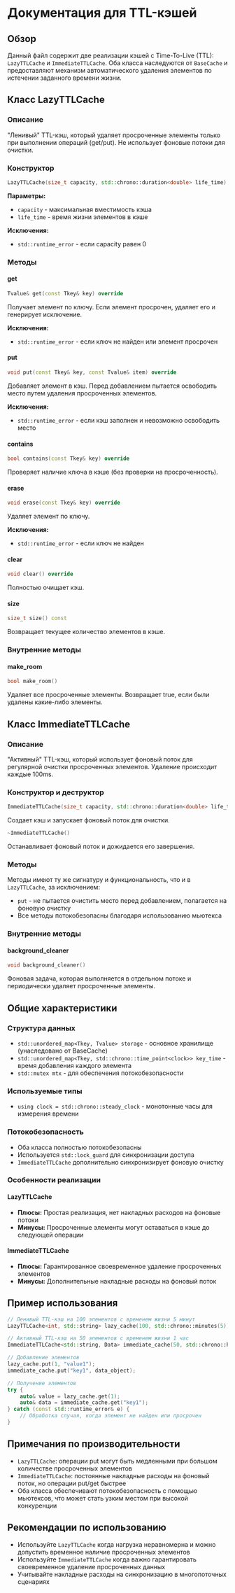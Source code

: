 # Документация для TTL-кэшей

## Обзор

Данный файл содержит две реализации кэшей с Time-To-Live (TTL): `LazyTTLCache` и `ImmediateTTLCache`. Оба класса наследуются от `BaseCache` и предоставляют механизм автоматического удаления элементов по истечении заданного времени жизни.

## Класс LazyTTLCache

### Описание
"Ленивый" TTL-кэш, который удаляет просроченные элементы только при выполнении операций (get/put). Не использует фоновые потоки для очистки.

### Конструктор
```cpp
LazyTTLCache(size_t capacity, std::chrono::duration<double> life_time)
```
**Параметры:**
- `capacity` - максимальная вместимость кэша
- `life_time` - время жизни элементов в кэше

**Исключения:**
- `std::runtime_error` - если capacity равен 0

### Методы

#### get
```cpp
Tvalue& get(const Tkey& key) override
```
Получает элемент по ключу. Если элемент просрочен, удаляет его и генерирует исключение.

**Исключения:**
- `std::runtime_error` - если ключ не найден или элемент просрочен

#### put
```cpp
void put(const Tkey& key, const Tvalue& item) override
```
Добавляет элемент в кэш. Перед добавлением пытается освободить место путем удаления просроченных элементов.

**Исключения:**
- `std::runtime_error` - если кэш заполнен и невозможно освободить место

#### contains
```cpp
bool contains(const Tkey& key) override
```
Проверяет наличие ключа в кэше (без проверки на просроченность).

#### erase
```cpp
void erase(const Tkey& key) override
```
Удаляет элемент по ключу.

**Исключения:**
- `std::runtime_error` - если ключ не найден

#### clear
```cpp
void clear() override
```
Полностью очищает кэш.

#### size
```cpp
size_t size() const
```
Возвращает текущее количество элементов в кэше.

### Внутренние методы

#### make_room
```cpp
bool make_room()
```
Удаляет все просроченные элементы. Возвращает true, если были удалены какие-либо элементы.

## Класс ImmediateTTLCache

### Описание
"Активный" TTL-кэш, который использует фоновый поток для регулярной очистки просроченных элементов. Удаление происходит каждые 100ms.

### Конструктор и деструктор
```cpp
ImmediateTTLCache(size_t capacity, std::chrono::duration<double> life_time)
```
Создает кэш и запускает фоновый поток для очистки.

```cpp
~ImmediateTTLCache()
```
Останавливает фоновый поток и дожидается его завершения.

### Методы

Методы имеют ту же сигнатуру и функциональность, что и в `LazyTTLCache`, за исключением:

- `put` - не пытается очистить место перед добавлением, полагается на фоновую очистку
- Все методы потокобезопасны благодаря использованию мьютекса

### Внутренние методы

#### background_cleaner
```cpp
void background_cleaner()
```
Фоновая задача, которая выполняется в отдельном потоке и периодически удаляет просроченные элементы.

## Общие характеристики

### Структура данных
- `std::unordered_map<Tkey, Tvalue> storage` - основное хранилище (унаследовано от BaseCache)
- `std::unordered_map<Tkey, std::chrono::time_point<clock>> key_time` - время добавления каждого элемента
- `std::mutex mtx` - для обеспечения потокобезопасности

### Используемые типы
- `using clock = std::chrono::steady_clock` - монотонные часы для измерения времени

### Потокобезопасность
- Оба класса полностью потокобезопасны
- Используется `std::lock_guard` для синхронизации доступа
- `ImmediateTTLCache` дополнительно синхронизирует фоновую очистку

### Особенности реализации

#### LazyTTLCache
- **Плюсы:** Простая реализация, нет накладных расходов на фоновые потоки
- **Минусы:** Просроченные элементы могут оставаться в кэше до следующей операции

#### ImmediateTTLCache
- **Плюсы:** Гарантированное своевременное удаление просроченных элементов
- **Минусы:** Дополнительные накладные расходы на фоновый поток

## Пример использования

```cpp
// Ленивый TTL-кэш на 100 элементов с временем жизни 5 минут
LazyTTLCache<int, std::string> lazy_cache(100, std::chrono::minutes(5));

// Активный TTL-кэш на 50 элементов с временем жизни 1 час
ImmediateTTLCache<std::string, Data> immediate_cache(50, std::chrono::hours(1));

// Добавление элементов
lazy_cache.put(1, "value1");
immediate_cache.put("key1", data_object);

// Получение элементов
try {
    auto& value = lazy_cache.get(1);
    auto& data = immediate_cache.get("key1");
} catch (const std::runtime_error& e) {
    // Обработка случая, когда элемент не найден или просрочен
}
```

## Примечания по производительности

- `LazyTTLCache`: операции put могут быть медленными при большом количестве просроченных элементов
- `ImmediateTTLCache`: постоянные накладные расходы на фоновый поток, но операции put/get быстрее
- Оба класса обеспечивают потокобезопасность с помощью мьютексов, что может стать узким местом при высокой конкуренции

## Рекомендации по использованию

- Используйте `LazyTTLCache` когда нагрузка неравномерна и можно допустить временное наличие просроченных элементов
- Используйте `ImmediateTTLCache` когда важно гарантировать своевременное удаление просроченных данных
- Учитывайте накладные расходы на синхронизацию в многопоточных сценариях